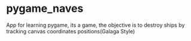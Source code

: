# pygame_naves

App for learning pygame, its a game, the objective is to destroy ships by tracking canvas coordinates positions(Galaga Style)
